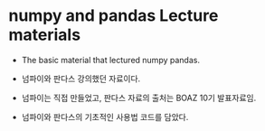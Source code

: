 numpy and pandas Lecture materials
===

* The basic material that lectured numpy pandas.

* 넘파이와 판다스 강의했던 자료이다.
* 넘파이는 직접 만들었고, 판다스 자료의 출처는 BOAZ 10기 발표자료임.
* 넘파이와 판다스의 기초적인 사용법 코드를 담았다.